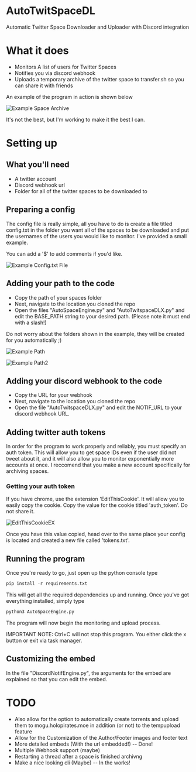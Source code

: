 # AutoTwitSpaceDL
Automatic Twitter Space Downloader and Uploader with Discord integration

# What it does
- Monitors A list of users for Twitter Spaces
- Notifies you via discord webhook
- Uploads a temporary archive of the twitter space to transfer.sh so you can share it with friends

An example of the program in action is shown below

![Example Space Archive](https://imgur.com/clrnIND.png)

It's not the best, but I'm working to make it the best I can.

# Setting up
## What you'll need
- A twitter account
- Discord webhook url
- Folder for all of the twitter spaces to be downloaded to

## Preparing a config
The config file is really simple, all you have to do is create a file titled config.txt in the folder you want all of the spaces to be downloaded and put the usernames of the users you would like to monitor. I've provided a small example.

You can add a '$' to add comments if you'd like.

![Example Config.txt File](https://imgur.com/xBudh8A.png)

## Adding your path to the code
- Copy the path of your spaces folder
- Next, navigate to the location you cloned the repo
- Open the files "AutoSpaceEngine.py" and "AutoTwitspaceDLX.py" and edit the BASE_PATH string to your desired path. (Please note it must end with a slash!)

Do not worry about the folders shown in the example, they will be created for you automatically ;)

![Example Path](https://imgur.com/Y2VQncS.png)

![Example Path2](https://imgur.com/65FzoBI.png)

## Adding your discord webhook to the code
- Copy the URL for your webhook
- Next, navigate to the location you cloned the repo
- Open the file "AutoTwitspaceDLX.py" and edit the NOTIF_URL to your discord webhook URL.

## Adding twitter auth tokens
In order for the program to work properly and reliably, you must specify an auth token. This will allow you to get space IDs even if the user did not tweet about it, and it will also allow you to monitor exponentially more accounts at once.
I reccomend that you make a new account specifically for archiving spaces. 
### Getting your auth token
If you have chrome, use the extension 'EditThisCookie'. It will allow you to easily copy the cookie.
Copy the value for the cookie titled 'auth_token'. Do not share it.

![EditThisCookieEX](https://imgur.com/AVc1r0N.png)

Once you have this value copied, head over to the same place your config is located and created a new file called 'tokens.txt'.

## Running the program
Once you're ready to go, just open up the python console type

```python
pip install -r requirements.txt
```
This will get all the required dependencies up and running. Once you've got everything installed, simply type

```python
python3 AutoSpaceEngine.py
```
The program will now begin the monitoring and upload process. 

IMPORTANT NOTE: Ctrl+C will not stop this program. You either click the x button or exit via task manager.

## Customizing the embed
In the file "DiscordNotifEngine.py", the arguments for the embed are explained so that you can edit the embed.


# TODO
- Also allow for the option to automatically create torrents and upload them to mogu.holopirates.moe in addition (or not) to the tempupload feature
- Allow for the Customization of the Author/Footer images and footer text
- More detailed embeds (With the url embedded!) -- Done!
- Multiple Webhook support (maybe)
- Restarting a thread after a space is finished archivng
- Make a nice looking cli (Maybe) -- In the works!
